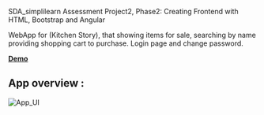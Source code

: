 SDA_simplilearn Assessment Project2, Phase2: Creating Frontend with HTML, Bootstrap and Angular

WebApp for (Kitchen Story),  that showing items for sale, searching by name providing shopping cart to purchase.
Login page and change password.


**[Demo](http://mshrestaurant.c1.biz/index.html)**


## App overview :

![App_UI](https://user-images.githubusercontent.com/59418749/133461248-a4dde6c7-caba-4eef-911d-3b14945fd046.jpg)
